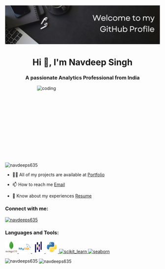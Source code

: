 ![logo](https://raw.githubusercontent.com/navdeeps635/navdeeps635/main/Banner.png)

<h1 align="center">Hi 👋, I'm Navdeep Singh</h1>
<h3 align="center">A passionate Analytics Professional from India</h3>

<img align = "right" alt = "coding" width = 400 height = 250 src = https://blog.imarticus.org/wp-content/uploads/2020/09/rt.gif>

<p align="left"> <img src="https://komarev.com/ghpvc/?username=navdeeps635&label=Profile%20views&color=0e75b6&style=flat" alt="navdeeps635" /> </p>

- 👨‍💻 All of my projects are available at [Portfolio](https://sites.google.com/view/navdeep-singh-portfolio/home?authuser=0)

- 📫 How to reach me [Email](mailto:navdeep3135@gmail.com)

- 📄 Know about my experiences [Resume](https://drive.google.com/file/d/1fsm9cjBd2a03xgEJOoos-34aBYeWbqYO/view?usp=share_link)

<h3 align="left">Connect with me:</h3>
<p align="left">
<a href="https://linkedin.com/in/navdeeps635" target="blank"><img align="center" src="https://raw.githubusercontent.com/rahuldkjain/github-profile-readme-generator/master/src/images/icons/Social/linked-in-alt.svg" alt="navdeeps635" height="30" width="40" /></a>
</p>

<h3 align="left">Languages and Tools:</h3>
<p align="left"> <a href="https://www.mongodb.com/" target="_blank" rel="noreferrer"> <img src="https://raw.githubusercontent.com/devicons/devicon/master/icons/mongodb/mongodb-original-wordmark.svg" alt="mongodb" width="40" height="40"/> </a> <a href="https://www.mysql.com/" target="_blank" rel="noreferrer"> <img src="https://raw.githubusercontent.com/devicons/devicon/master/icons/mysql/mysql-original-wordmark.svg" alt="mysql" width="40" height="40"/> </a> <a href="https://pandas.pydata.org/" target="_blank" rel="noreferrer"> <img src="https://raw.githubusercontent.com/devicons/devicon/2ae2a900d2f041da66e950e4d48052658d850630/icons/pandas/pandas-original.svg" alt="pandas" width="40" height="40"/> </a> <a href="https://www.python.org" target="_blank" rel="noreferrer"> <img src="https://raw.githubusercontent.com/devicons/devicon/master/icons/python/python-original.svg" alt="python" width="40" height="40"/> </a> <a href="https://scikit-learn.org/" target="_blank" rel="noreferrer"> <img src="https://upload.wikimedia.org/wikipedia/commons/0/05/Scikit_learn_logo_small.svg" alt="scikit_learn" width="40" height="40"/> </a> <a href="https://seaborn.pydata.org/" target="_blank" rel="noreferrer"> <img src="https://seaborn.pydata.org/_images/logo-mark-lightbg.svg" alt="seaborn" width="40" height="40"/> </a> </p>

<p><img align="left" src="https://github-readme-stats.vercel.app/api/top-langs?username=navdeeps635&show_icons=true&locale=en&layout=compact" alt="navdeeps635" /></p>

<p>&nbsp;<img align="center" src="https://github-readme-stats.vercel.app/api?username=navdeeps635&show_icons=true&locale=en" alt="navdeeps635" /></p>

